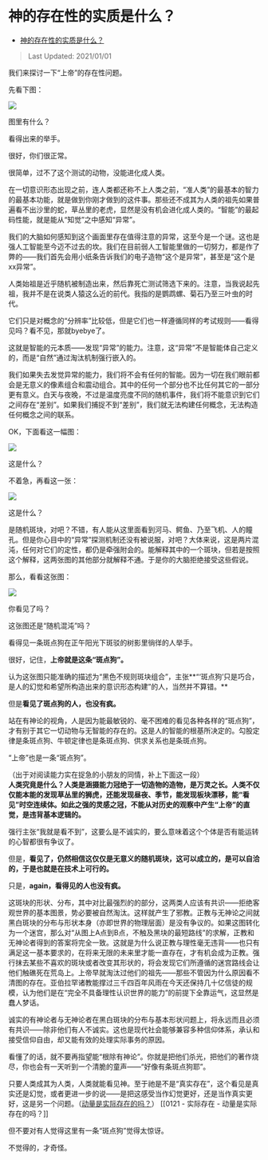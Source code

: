 # 神的存在性的实质是什么？

- [神的存在性的实质是什么？](https://www.zhihu.com/question/21446833/answer/545409161)


>Last Updated: 2021/01/01

我们来探讨一下“上帝”的存在性问题。

先看下图：

![](https://pica.zhimg.com/50/v2-9182986ecc830a9327c4787e2b43cfe7_720w.jpg?source=1940ef5c)

图里有什么？

看得出来的举手。


  

  

  

  

  

  

  

  

  

  

  

  

  

很好，你们很正常。

很简单，过不了这个测试的动物，没能进化成人类。

在一切意识形态出现之前，连人类都还称不上人类之前，“准人类”的最基本的智力的最基本功能，就是做到你刚才做到的这件事。那些还不成其为人类的祖先如果普遍看不出沙里的蛇，草丛里的老虎，显然是没有机会进化成人类的。“智能”的最起码性能，就是能从“知觉”之中感知“异常”。

我们的大脑如何感知到这个画面里存在值得注意的异常，这至今是一个谜。这也是强人工智能至今迈不过去的坎。我们在目前弱人工智能里做的一切努力，都是作了弊的——我们首先会用小纸条告诉我们的电子造物“这个是异常”，甚至是“这个是xx异常”。

人类始祖是近乎随机被制造出来，然后靠死亡测试筛选下来的。注意，当我说起先祖，我并不是在说类人猿这么近的前代。我指的是鹦鹉螺、菊石乃至三叶虫的时代。

它们只是对概念的“分辨率”比较低，但是它们也一样遵循同样的考试规则——看得见吗？看不见，那就byebye了。

这就是智能的元本质——发现“异常”的能力。注意，这“异常”不是智能体自己定义的，而是“自然”通过淘汰机制强行嵌入的。

我们如果失去发觉异常的能力，我们将不会有任何的智能。因为一切在我们眼前都会是无意义的像素组合和震动组合。其中的任何一个部分也不比任何其它的一部分更有意义。白天与夜晚，不过是温度亮度不同的随机事件，我们将不能意识到它们之间存在“差别”。如果我们捕捉不到“差别”，我们就无法构建任何概念，无法构造任何概念之间的联系。

OK，下面看这一幅图：

![](https://pic1.zhimg.com/50/v2-b9147c0f0f27838dfce8e757fc3b30ea_720w.jpg?source=1940ef5c)

这是什么？

  

  

  

  

  

  

  

  

  

  

  

不着急，再看这一张：

![](https://pica.zhimg.com/50/v2-932a564c43d91c635ff9414134ef12ce_720w.jpg?source=1940ef5c)

这是什么？

  

  

  

  

  

  

是随机斑块，对吧？不错，有人能从这里面看到河马、鳄鱼、乃至飞机、人的瞳孔。但是你心目中的“异常”探测机制还没有被说服，对吧？大体来说，这是两片混沌，任何对它们的定性，都仍是牵强附会的。能解释其中的一个斑块，但若是按照这个解释，这两张图的其他部分就解释不通。于是你的大脑拒绝接受这些假说。

那么，看看这张图：

![](https://pic1.zhimg.com/50/v2-425197c12b9ec0cefa2b5a7d0bd9d605_720w.jpg?source=1940ef5c)

  

  

  

  

  

你看见了吗？

  

  

  

  

  

  

  

  

  

  

  

  

这张图还是“随机混沌”吗？

  

  

  

  

  

看得见一条斑点狗在正午阳光下斑驳的树影里徜徉的人举手。

  

  

  

  

  

  

  

  

  

  

  

很好，记住，**上帝就是这条“斑点狗”。**

  

  

  

认为这张图只能准确的描述为“黑色不规则斑块组合”，主张**“‘斑点狗’只是巧合，是人的幻觉和希望所构造出来的意识形态构建”的人，当然并不算错。**

但是**看见了斑点狗的人，也没有疯。**

  

  

  

站在有神论的视角，人是因为能最敏锐的、毫不困难的看见各种各样的“斑点狗”，才有别于其它一切动物与无智能的存在的。这是人的智能的根基所决定的。勾股定律是条斑点狗、牛顿定律也是条斑点狗、供求关系也是条斑点狗。

“上帝”也是一条“斑点狗”。

（出于对阅读能力实在捉急的小朋友的同情，补上下面这一段）  
**人类究竟是什么？人类是涵摄能力冠绝于一切造物的造物，是万灵之长。人类不仅仅能本能的发现草丛里的狮虎，还能发现昼夜、季节，能发现板块漂移，能“看见”时空连续体。如此之强的灵感之冠，不能从对历史的观察中产生“上帝”的直觉，是违背基本逻辑的。**

强行主张“我就是看不到”，这要么是不诚实的，要么意味着这个个体是否有能运转的心智都很有争议了。

但是，**看见了，仍然相信这仅仅是无意义的随机斑块，这可以成立的，是可以自洽的，于是也就是在技术上可行的。**

只是，**again，看得见的人也没有疯。**

这斑块的形状、分布，其中对比最强烈的的部分，这两类人应该有共识——拒绝客观世界的基本图景，势必要被自然淘汰。这样就产生了邪教。正教与无神论之间就黑白斑块的分布与形状本身（亦即世界的物理层面）是没有争议的。如果这图转化为一个迷宫，那么对“从图上A点到B点，不触及黑块的最短路线”的求解，正教和无神论者得到的答案将完全一致。这就是为什么说正教与理性毫无违背——也只有满足这一基本要求的，在将来无限的未来里才能一直存在，才有机会成为正教。强行抹去某些不喜欢的斑块或者改变其形状的，将会发现它们所遵循的迷宫路线会让他们触礁死在荒岛上。上帝早就淘汰过他们的祖先——那些不管因为什么原因看不清图的存在。亚伯拉罕诸教能撑过三千四百年风雨在今天还保持几十亿信徒的规模，认为他们是在“完全不具备理性认识世界的能力”的前提下全靠运气，这显然是蠢人梦话。

诚实的有神论者与无神论者在黑白斑块的分布与基本形状问题上，将永远而且必须有共识——除非他们有人不诚实。这也是现代社会能够兼容多种信仰体系，承认和接受信仰自由，却又能有效的处理实际事务的原因。

看懂了的话，就不要再指望能“根除有神论”。你就是把他们杀光，把他们的著作烧尽，你也会有一天听到一个清脆的童声——“好像有条斑点狗耶”。

只要人类成其为人类，人类就能看见神。至于祂是不是“真实存在”，这个看见是真实还是幻觉，或者更进一步的说——是把这感受当作幻觉更好，还是当作真实更好，这是另一个问题。（[动量是实际存在的吗？](https://www.zhihu.com/question/317766244/answer/644332964?hb_wx_block=0)）
[[0121 - 实际存在 - 动量是实际存在的吗？]]

但不要对有人觉得这里有一条“斑点狗”觉得太惊讶。

不觉得的，才奇怪。